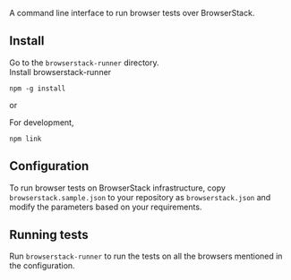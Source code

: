 A command line interface to run browser tests over BrowserStack.

## Install
Go to the `browserstack-runner` directory.  
Install browserstack-runner

    npm -g install

or


For development,

    npm link

## Configuration
To run browser tests on BrowserStack infrastructure, copy
`browserstack.sample.json` to your repository as `browserstack.json`
and modify the parameters based on your requirements.


## Running tests
Run `browserstack-runner` to run the tests on all the browsers mentioned
in the configuration.
